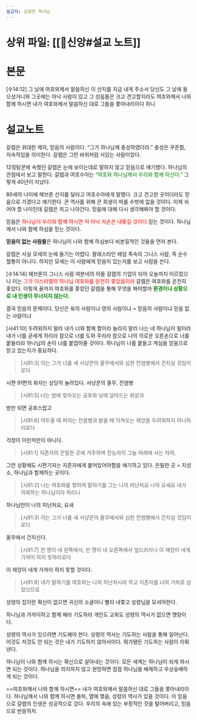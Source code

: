 ```yaml
---
설교자: 김형민 목사님
---
```

# 상위 파일: [[🧭신앙#설교 노트]]

# 본문
[수14:12] 그 날에 여호와께서 말씀하신 이 산지를 지금 내게 주소서 당신도 그 날에 들으셨거니와 그곳에는 아낙 사람이 있고 그 성읍들은 크고 견고할지라도 여호와께서 나와 함께 하시면 내가 여호와께서 말씀하신 대로 그들을 쫓아내리이다 하니

# 설교노트
갈렙은 위대한 제자, 믿음의 사람이다.
“그가 하나님께 충성하였더라.”
충성은 꾸준함, 지속적임을 의미한다.
갈렙은 그런 바위처럼 서있는 사람이었다.

12정탐꾼에 속했던 갈렙은 눈에 보이는데로 말하지 않고 믿음으로 얘기했다.
하나님의 관점에서 보고 말한다.
갈렙과 여호수아는 <span style="color:green">“여호와 하나님께서 우리와 함께 하신다.”</span>
그렇게 40년이 지났다.

80세의 나이에 헤브론 산지를 달라고 여호수아에게 말했다.
크고 견고한 곳이더라도 믿음으로 가겠다고 얘기한다.
큰 역사를 위해 큰 희생이 따를 수밖에 없을 것이다.
이제 쉬어야 할 나이인데 갈렙은 치고 나아간다.
믿음에 대해 다시 생각해봐야 할 것이다.

믿음은 <span style="color:red">하나님이 우리와 함께 하시면 저 아낙 자손은 내쫒길 것이다.</span>믿는 것이다.
하나님께서 나와 함께 하심을 믿는 것이다.

**믿음이 없는 사람들**은 하나님이 나와 함께 하심보다 비본질적인 것들을 먼저 본다.

갈렙은 사실 모세의 눈에 들기는 어렵다.
팔레스타인 애덤 족속의 그니스 사람, 즉 순수 혈통이 아니다.
하지만 모세는 이 사람에게 믿음이 있는지를 보고 사람을 쓴다.

[수14:14] 헤브론이 그니스 사람 여분네의 아들 갈렙의 기업이 되어 오늘까지 이르렀으니 이는 <span style="color:red"> 그가 이스라엘의 하나님 여호와를 온전히 좇았음이라</span>
갈렙은 여호와를 온전히 좇았다.
이렇게 끝까지 여호와를 좇았던 갈렙을 통해 무엇을 봐야할까
<span style="color:green; font-weight:bold">환경이나 상황으로 내 인생이 무너지지 않는다.</span>

결국 믿음의 문제이다.
당신은 육의 사람이냐 영의 사람이냐 = 믿음의 사람이냐 믿음 없는 사람이냐

[사41:10] 두려워하지 말라 내가 너와 함께 함이라 놀라지 말라 나는 네 하나님이 됨이라 내가 너를 굳세게 하리라 참으로 너를 도와 주리라 참으로 나의 의로운 오른손으로 너를 붙들리라
하나님의 손이 너를 붙잡아줄 것이다.
하나님이 나를 붙들고 계심을 믿음으로 믿고 있는지가 중요하다.

> [시91:3] 이는 그가 너를 새 사냥꾼의 올무에서와 심한 전염병에서 건지실 것임이로다

시편 91편의 화자는 상당히 눌려있다.
사냥꾼의 올무, 전염병

> [시91:5] 너는 밤에 찾아오는 공포와 낮에 날아드는 화살과

밤만 되면 공포스럽고

> [시91:6] 어두울 때 퍼지는 전염병과 밝을 때 닥쳐오는 재앙을 두려워하지 아니하리로다

걱정이 이만저만이 아니다.

> [시91:1] 지존자의 은밀한 곳에 거주하며 전능자의 그늘 아래에 사는 자여,

그런 상황에도 시편기자는 지존자에게 붙어있어야함을 얘기하고 있다.
은밀한 곳 = 지성소, 하나님과 함께하는 곳이다.

> [시91:2] 나는 여호와를 향하여 말하기를 그는 나의 피난처요 나의 요새요 내가 의뢰하는 하나님이라 하리니

하나님만이 나의 피난처요, 요새

> [시91:3] 이는 그가 너를 새 사냥꾼의 올무에서와 심한 전염병에서 건지실 것임이로다

올무에서 건지신다.

> [시91:7] 천 명이 네 왼쪽에서, 만 명이 네 오른쪽에서 엎드러지나 이 재앙이 네게 가까이 하지 못하리로다

이 재앙이 네게 가까이 하지 못할 것이다.

> [시91:9] 네가 말하기를 여호와는 나의 피난처시라 하고 지존자를 너의 거처로 삼았으므로

성령의 집이란 확신이 없으면 귀신의 소굴이니 빨리 내쫓고 성령님을 모셔야한다.

하나님과 가까이하고 함께 해라
기도하라
개인도 교회도 성령의 역사가 없으면 맹탕이다.

성령의 역사가 있으려면 기도해야 한다.
성령의 역사는 기도하는 사람을 통해 일어난다.
이것도 저것도 안 되는 것은 내가 기도하지 않아서이다.
뭐가됐든 기도하는 사람이 이뤄낸다.

하나님이 나와 함께 하시는 확신으로 살아내는 것이다.
모든 세계는 하나님이 되게 하시면 되는 것이다.
하나님을 의지하지 않고 원망하면 점점 하나님을 배제하고 우상숭배하게 되는 것이다.

==여호와께서 나와 함께 하시면== 내가 여호와께서 말씀하신 대로 그들을 쫓아내리이다.
하나님께서 나와 함께 하시면 돌파, 열매 맺음, 성령의 역사가 있을 것이다.
이 믿음으로 갈렙의 인생은 성공적으로 갔다.
우리의 속에 있는 부정적인 것을 털어버리고, 믿음으로 반응하자.